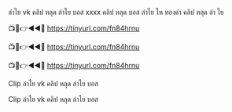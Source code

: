 ลำไย vk คลิป หลุด ลำไย บอส xxxx คลิป หลุด บอส ลำไย ไห ทองคำ คลิป หลุด ลํา ไย 

📺📱👉◄◄🔴  https://tinyurl.com/fn84hrnu

📺📱👉◄◄🔴  https://tinyurl.com/fn84hrnu

📺📱👉◄◄🔴  https://tinyurl.com/fn84hrnu

 Clip  ลำไย vk คลิป หลุด ลำไย บอส 

 Clip ลำไย vk คลิป หลุด ลำไย บอส
